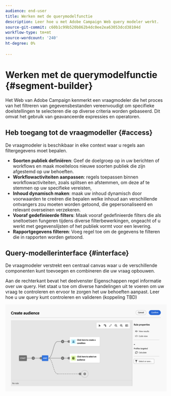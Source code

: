 ```yaml
---
audience: end-user
title: Werken met de querymodelfunctie
description: Leer hoe u met Adobe Campaign Web query modeler werkt.
source-git-commit: c60b1c99b520b862b4dc0ee2ea63053dcd38104d
workflow-type: tm+mt
source-wordcount: '240'
ht-degree: 0%

---
```


# Werken met de querymodelfunctie {#segment-builder}

Het Web van Adobe Campaign kenmerkt een vraagmodeler die het proces van het filtreren van gegevensbestanden vereenvoudigt om specifieke doelstellingen te selecteren die op diverse criteria worden gebaseerd. Dit omvat het gebruik van geavanceerde expressies en operatoren.

## Heb toegang tot de vraagmodeller {#access}

De vraagmodeler is beschikbaar in elke context waar u regels aan filtergegevens moet bepalen.

* **Soorten publiek definiëren**: Geef de doelgroep op in uw berichten of workflows en maak moeiteloos nieuwe soorten publiek die zijn afgestemd op uw behoeften.
* **Workflowactiviteiten aanpassen**: regels toepassen binnen workflowactiviteiten, zoals splitsen en afstemmen, om deze af te stemmen op uw specifieke vereisten,
* **Inhoud dynamisch maken**: maak uw inhoud dynamisch door voorwaarden te creëren die bepalen welke inhoud aan verschillende ontvangers zou moeten worden getoond, die gepersonaliseerd en relevant overseinen verzekeren.
* **Vooraf gedefinieerde filters**: Maak vooraf gedefinieerde filters die als sneltoetsen fungeren tijdens diverse filterbewerkingen, ongeacht of u werkt met gegevenslijsten of het publiek vormt voor een levering.
* **Rapportgegevens filteren**: Voeg regel toe om de gegevens te filteren die in rapporten worden getoond.

## Query-modellerinterface {#interface}

De vraagmodeler verstrekt een centraal canvas waar u de verschillende componenten kunt toevoegen en combineren die uw vraag opbouwen.

Aan de rechterkant bevat het deelvenster Eigenschappen regel informatie over uw query. Het staat u toe om diverse handelingen uit te voeren om uw vraag te controleren en ervoor te zorgen het uw behoeften aanpast. Leer hoe u uw query kunt controleren en valideren (koppeling TBD)

![](assets/query-interface.png)
